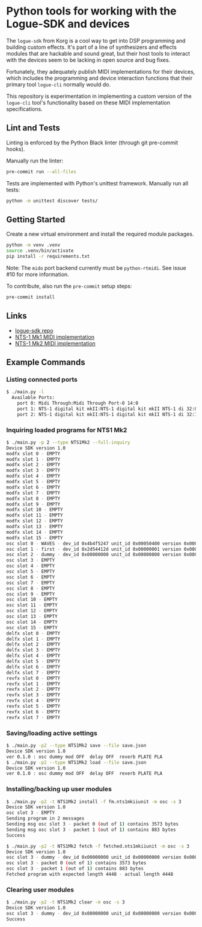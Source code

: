 # Python tools for working with the Logue-SDK and devices

The `logue-sdk` from Korg is a cool way to get into DSP programming and building custom effects.
It's part of a line of synthesizers and effects modules that are hackable and sound great, but their
host tools to interact with the devices seem to be lacking in open source and bug fixes.

Fortunately, they adequately publish MIDI implementations for their devices, which includes the
programming and device interaction functions that their primary tool `logue-cli` normally would do.

This repository is experimentation in implementing a custom version of the `logue-cli` tool's
functionality based on these MIDI implementation specifications.

## Lint and Tests

Linting is enforced by the Python Black linter (through git pre-commit hooks).

Manually run the linter:
```bash
pre-commit run --all-files
```

Tests are implemented with Python's unittest framework. Manually run all tests:
```bash
python -m unittest discover tests/
```

## Getting Started

Create a new virtual environment and install the required module packages.
```bash
python -m venv .venv
source .venv/bin/activate
pip install -r requirements.txt
```

Note: The `mido` port backend currently must be `python-rtmidi`. See issue #10 for more information.


To contribute, also run the `pre-commit` setup steps:
```bash
pre-commit install
```

## Links

* [logue-sdk repo](https://github.com/korginc/logue-sdk)
* [NTS-1 Mk1 MIDI implementation](https://www.korg.com/us/support/download/manual/0/832/4831/)
* [NTS-1 Mk2 MIDI implementation](https://www.korg.com/us/support/download/manual/0/933/5210/)

## Example Commands

### Listing connected ports

```bash
$ ./main.py -l
  Available Ports:
    port 0: Midi Through:Midi Through Port-0 14:0
    port 1: NTS-1 digital kit mkII:NTS-1 digital kit mkII NTS-1 di 32:0
    port 2: NTS-1 digital kit mkII:NTS-1 digital kit mkII NTS-1 di 32:1
```

### Inquiring loaded programs for NTS1 Mk2

```bash
$ ./main.py -p 2 --type NTS1Mk2 --full-inquiry
Device SDK version 1.0
modfx slot 0 - EMPTY
modfx slot 1 - EMPTY
modfx slot 2 - EMPTY
modfx slot 3 - EMPTY
modfx slot 4 - EMPTY
modfx slot 5 - EMPTY
modfx slot 6 - EMPTY
modfx slot 7 - EMPTY
modfx slot 8 - EMPTY
modfx slot 9 - EMPTY
modfx slot 10 - EMPTY
modfx slot 11 - EMPTY
modfx slot 12 - EMPTY
modfx slot 13 - EMPTY
modfx slot 14 - EMPTY
modfx slot 15 - EMPTY
osc slot 0 - WAVES - dev_id 0x4b4f5247 unit_id 0x00050400 version 0x00020000
osc slot 1 - first - dev_id 0x2d54412d unit_id 0x00000001 version 0x00010000
osc slot 2 - dummy - dev_id 0x00000000 unit_id 0x00000000 version 0x00010000
osc slot 3 - EMPTY
osc slot 4 - EMPTY
osc slot 5 - EMPTY
osc slot 6 - EMPTY
osc slot 7 - EMPTY
osc slot 8 - EMPTY
osc slot 9 - EMPTY
osc slot 10 - EMPTY
osc slot 11 - EMPTY
osc slot 12 - EMPTY
osc slot 13 - EMPTY
osc slot 14 - EMPTY
osc slot 15 - EMPTY
delfx slot 0 - EMPTY
delfx slot 1 - EMPTY
delfx slot 2 - EMPTY
delfx slot 3 - EMPTY
delfx slot 4 - EMPTY
delfx slot 5 - EMPTY
delfx slot 6 - EMPTY
delfx slot 7 - EMPTY
revfx slot 0 - EMPTY
revfx slot 1 - EMPTY
revfx slot 2 - EMPTY
revfx slot 3 - EMPTY
revfx slot 4 - EMPTY
revfx slot 5 - EMPTY
revfx slot 6 - EMPTY
revfx slot 7 - EMPTY
```

### Saving/loading active settings

```bash
$ ./main.py -p2 --type NTS1Mk2 save --file save.json
Device SDK version 1.0
ver 0.1.0 : osc dummy mod OFF  delay OFF  reverb PLATE PLA
$ ./main.py -p2 --type NTS1Mk2 load --file save.json
Device SDK version 1.0
ver 0.1.0 : osc dummy mod OFF  delay OFF  reverb PLATE PLA
```

### Installing/backing up user modules

```bash
$ ./main.py -p2 -t NTS1Mk2 install -f fm.nts1mkiiunit -m osc -s 3
Device SDK version 1.0
osc slot 3 - EMPTY
Sending program in 2 messages
Sending msg osc slot 3 - packet 0 (out of 1) contains 3573 bytes
Sending msg osc slot 3 - packet 1 (out of 1) contains 883 bytes
Success
```

```bash
$ ./main.py -p2 -t NTS1Mk2 fetch -f fetched.nts1mkiiunit -m osc -s 3
Device SDK version 1.0
osc slot 3 - dummy - dev_id 0x00000000 unit_id 0x00000000 version 0x00010000
osc slot 3 - packet 0 (out of 1) contains 3573 bytes
osc slot 3 - packet 1 (out of 1) contains 883 bytes
Fetched program with expected length 4448 - actual length 4448
```

### Clearing user modules

```bash
$ ./main.py -p2 -t NTS1Mk2 clear -m osc -s 3
Device SDK version 1.0
osc slot 3 - dummy - dev_id 0x00000000 unit_id 0x00000000 version 0x00010000
Success
```
